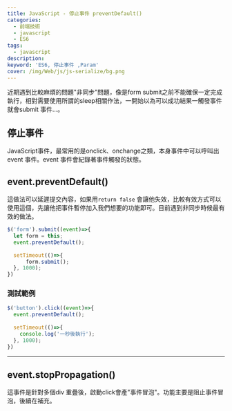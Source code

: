 ```yaml
---
title: JavaScript - 停止事件 preventDefault()
categories: 
  - 前端技術
  - javascript
  - ES6 
tags: 
  - javascript
description:
keyword: 'ES6, 停止事件 ,Param'
cover: /img/Web/js/js-serialize/bg.png
---
```


近期遇到比較麻煩的問題"非同步"問題，像是form submit之前不能確保一定完成執行，相對需要使用所謂的sleep相關作法，一開始以為可以成功結果一觸發事件就會submit 事件...。

## 停止事件
JavaScript事件，最常用的是onclick、onchange之類，本身事件中可以呼叫出event 事件。event 事件會紀錄著事件觸發的狀態。


## event.preventDefault()
這做法可以延遲提交內容，如果用```return false``` 會讓他失效，比較有效方式可以使用這個，先讓他把事件暫停加入我們想要的功能即可。目前遇到非同步時候最有效的做法。

```js
$('form').submit((event)=>{
  let form = this;
  event.preventDefault();
  
  setTimeout(()=>{
      form.submit();
  }, 1000);
})

```
### 測試範例
```js
$('button').click((event)=>{
  event.preventDefault();
  
  setTimeout(()=>{
    console.log('一秒後執行');
  }, 1000);
})

```
---

## event.stopPropagation()
這事件是針對多個div 重疊後，啟動click會產"事件冒泡"。功能主要是阻止事件冒泡，後續在補充。